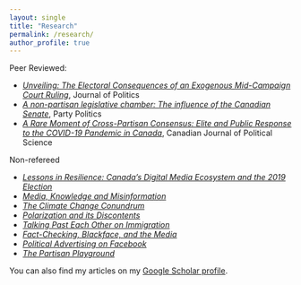 ```yaml
---
layout: single
title: "Research"
permalink: /research/
author_profile: true
---
```


Peer Reviewed:

* [*Unveiling: The Electoral Consequences of an Exogenous Mid-Campaign Court Ruling*](), Journal of Politics
* [*A non-partisan legislative chamber: The influence of the Canadian Senate*](https://doi.org/10.1177/1354068820911345), Party Politics
* [*A Rare Moment of Cross-Partisan Consensus: Elite and Public Response to the COVID-19 Pandemic in Canada*](https://doi.org/10.1017/S0008423920000311), Canadian Journal of Political Science

Non-refereed

* [*Lessons in Resilience: Canada’s Digital Media Ecosystem and the 2019 Election*](https://ppforum.ca/articles/lessons-in-resilience-canadas-digital-media-ecosystem-and-the-2019-election/)
* [*Media, Knowledge and Misinformation*](https://ppforum.ca/articles/ddp-research-memo-1/)
* [*The Climate Change Conundrum*](https://ppforum.ca/articles/ddp-research-memo-2/)
* [*Polarization and its Discontents*](https://ppforum.ca/articles/ddp-research-memo-3/)
* [*Talking Past Each Other on Immigration*](https://ppforum.ca/articles/ddp-research-memo-4/)
* [*Fact-Checking, Blackface, and the Media*](https://ppforum.ca/articles/ddp-research-memo-5/)
* [*Political Advertising on Facebook*](https://ppforum.ca/articles/ddp-research-memo-6/)
* [*The Partisan Playground*](https://ppforum.ca/articles/ddp-research-memo-7/)

You can also find my articles on my [Google Scholar profile](https://scholar.google.ca/citations?user=rxQTZG0AAAAJ).
